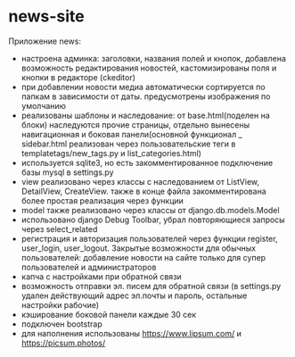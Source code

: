 # news-site
Приложение news:
- настроена админка: заголовки, названия полей и кнопок, добавлена возможность редактирования новостей, кастомизированы поля и кнопки в редакторе (ckeditor)
- при добавлении новости медиа автоматически сортируется по папкам в зависимости от даты. предусмотрены изображения по умолчанию
- реализованы шаблоны и наследование: от base.html(поделен на блоки) наследуются прочие страницы, отдельно вынесены навигационная и боковая панели(основной функционал _ sidebar.html реализован через пользовательские теги в templatetags/new_tags.py и list_categories.html)
- используется sqlite3, но есть закомментированное подключение базы mysql в settings.py
- view реализовано через классы с наследованием от ListView, DetailView, CreateView. также в конце файла закомментирована более простая реализация через функции
- model также реализовано через классы от django.db.models.Model
- использовано django Debug Toolbar, убрал повторяющиеся запросы через select_related
- регистрация и авторизация пользователей через функции register, user_login, user_logout. Закрытые возможности для обычных пользователей: добавление новости на сайте только для супер пользователей и администраторов
- капча с настройками при обратной связи
- возможность отправки эл. писем для обратной связи (в settings.py удален действующий адрес эл.почты и пароль, остальные настройки рабочие)
- кэширование боковой панели каждые 30 сек
- подключен bootstrap
- для наполнения использованы https://www.lipsum.com/ и https://picsum.photos/
